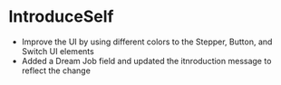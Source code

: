 # IntroduceSelf
- Improve the UI by using different colors to the Stepper, Button, and Switch UI elements
- Added a Dream Job field and updated the itnroduction message to reflect the change
